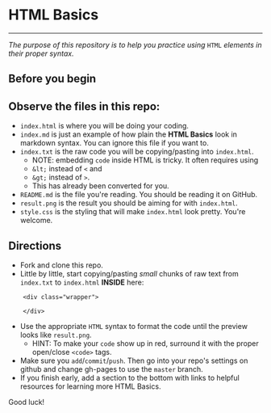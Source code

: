 # HTML Basics
----------------------------------------------------------------------------------------------------------------
_The purpose of this repository is to help you practice using_ `HTML` _elements in their proper syntax._

## Before you begin
Observe the files in this repo:  
-----------------------------------------------------------------------------------------------------------------
* `index.html` is where you will be doing your coding.
* `index.md` is just an example of how plain the **HTML Basics** look in markdown syntax.  You can ignore this file if you want to.
* `index.txt` is the raw code you will be copying/pasting into `index.html`.
  * NOTE: embedding `code` inside HTML is tricky. It often requires using 
  * `&lt;` instead of `<` and 
  * `&gt;` instead of `>`.
  * This has already been converted for you.
* `README.md` is the file you're reading.  You should be reading it on GitHub.
* `result.png` is the result you should be aiming for with `index.html`.
* `style.css` is the styling that will make `index.html` look pretty.  You're welcome.

## Directions
* Fork and clone this repo.
* Little by little, start copying/pasting _small_ chunks of raw text from `index.txt` to `index.html` **INSIDE** here:
```  
    <div class="wrapper">
     
    </div>
```  
* Use the appropriate `HTML` syntax to format the code until the preview looks like `result.png`.
  * HINT: To make your `code` show up in red, surround it with the proper open/close `<code>` tags.
* Make sure you `add`/`commit`/`push`.  Then go into your repo's settings on github and change gh-pages to use the `master` branch.
* If you finish early, add a section to the bottom with links to helpful resources for learning more HTML Basics.

Good luck!